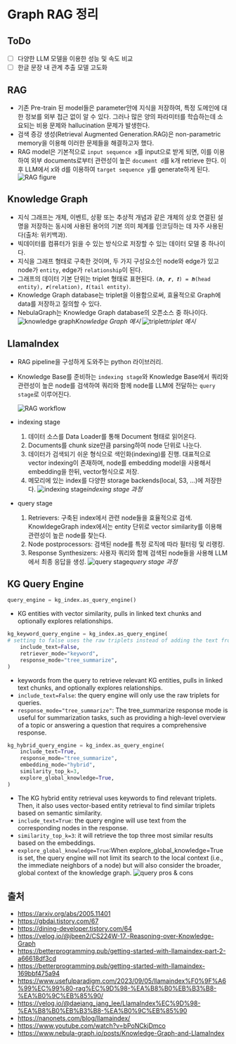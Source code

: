 # Graph RAG 정리

## ToDo

- [ ] 다양한 LLM 모델을 이용한 성능 및 속도 비교
- [ ] 한글 문장 내 관계 추출 모델 고도화

## RAG

- 기존 Pre-train 된 model들은 parameter안에 지식을 저장하여, 특정 도메인에 대한 정보를 외부 접근 없이 알 수 있다. 그러나 많은 양의 파라미터를 학습하는데 소요되는 비용 문제와 hallucination 문제가 발생한다.
- 검색 증강 생성(Retrieval Augmented Generation.RAG)은 non-parametric memory을 이용해 이러한 문제들을 해결하고자 했다.
- RAG model은 기본적으로 `input sequence x`를 input으로 받게 되면, 이를 이용하여 외부 documents로부터 관련성이 높은 `document d`를 k개 retrieve 한다. 이후 LLM에서 x와 d를 이용하여 `target sequence y`를 generate하게 된다.
  ![RAG figure](https://img1.daumcdn.net/thumb/R1280x0/?scode=mtistory2&fname=https%3A%2F%2Fblog.kakaocdn.net%2Fdn%2Fcu77eM%2FbtscQaJ0rOg%2FoCvPXGa1z6vuqfZrs7fvTK%2Fimg.png)

## Knowledge Graph

- 지식 그래프는 개체, 이벤트, 상황 또는 추상적 개념과 같은 개체의 상호 연결된 설명을 저장하는 동시에 사용된 용어의 기본 의미 체계를 인코딩하는 데 자주 사용된다(출처: 위키백과).
- 빅데이터를 컴퓨터가 읽을 수 있는 방식으로 저장할 수 있는 데이터 모델 중 하나이다.
- 지식을 그래프 형태로 구축한 것이며, 두 가지 구성요소인 node와 edge가 있고 node가 `entity`, edge가 `relationship`이 된다.
- 그래프의 데이터 기본 단위는 triplet 형태로 표현된다. `(𝒉, 𝙧, 𝒕) = 𝒉(head entity), 𝙧(relation), 𝒕(tail entity)`.
- Knowledge Graph database는 triplet을 이용함으로써, 효율적으로 Graph에 data를 저장하고 질의할 수 있다.
- NebulaGraph는 Knowledge Graph database의 오픈소스 중 하나이다.
  ![knowledge graph](https://pbs.twimg.com/media/FEi6QMNXoAAUHZJ?format=jpg&name=large)_Knowledge Graph 예시_
  ![triplet](https://velog.velcdn.com/images%2Fjbeen2%2Fpost%2Ff002cfb0-23d5-4fde-ab85-2168e9b900e9%2Fimage.png)_triplet 예시_

## LlamaIndex

- RAG pipeline을 구성하게 도와주는 python 라이브러리.
- Knowledge Base를 준비하는 `indexing stage`와 Knowledge Base에서 쿼리와 관련성이 높은 node를 검색하여 쿼리와 함께 node를 LLM에 전달하는 `query stage`로 이루어진다.

  ![RAG workflow](https://i0.wp.com/www.usefulparadigm.com/wp-content/uploads/2023/09/LlamaIndex_workflow.png?w=720&ssl=1)

- indexing stage
  1. 데이터 소스를 Data Loader를 통해 Document 형태로 읽어온다.
  2. Documents를 chunk size만큼 parsing하여 node 단위로 나눈다.
  3. 데이터가 검색되기 쉬운 형식으로 색인화(indexing)를 진행. 대표적으로 vector indexing이 존재하며, node를 embedding model을 사용해서 embedding을 한뒤, vector형식으로 저장.
  4. 메모리에 있는 index를 다양한 storage backends(local, S3, ...)에 저장한다.
     ![indexing stage](https://velog.velcdn.com/images/daejang_jang_lee/post/5be44ba9-2b41-409f-aa6e-114e15c4392b/image.png)_indexing stage 과정_
- query stage
  1. Retrievers: 구축된 index에서 관련 node들을 효율적으로 검색. KnowldegeGraph index에서는 entity 단위로 vector similarity를 이용해 관련성이 높은 node를 찾는다.
  2. Node postprocessors: 검색된 node를 특정 로직에 따라 필터링 및 리랭킹.
  3. Response Synthesizers: 사용자 쿼리와 함께 검색된 node들을 사용해 LLM에서 최종 응답을 생성.
     ![query stage](https://velog.velcdn.com/images/daejang_jang_lee/post/aa1ec8ee-576f-4cb3-a78c-9d612dfb4a2a/image.png)_query stage 과정_

## KG Query Engine

```python
query_engine = kg_index.as_query_engine()
```

- KG entities with vector similarity, pulls in linked text chunks and optionally explores relationships.

```python
kg_keyword_query_engine = kg_index.as_query_engine(
# setting to false uses the raw triplets instead of adding the text from the corresponding nodes
    include_text=False,
    retriever_mode="keyword",
    response_mode="tree_summarize",
)
```

- keywords from the query to retrieve relevant KG entities, pulls in linked text chunks, and optionally explores relationships.
- `include_text=False`: the query engine will only use the raw triplets for queries.
- `response_mode="tree_summarize"`: The tree_summarize response mode is useful for summarization tasks, such as providing a high-level overview of a topic or answering a question that requires a comprehensive response.

```python
kg_hybrid_query_engine = kg_index.as_query_engine(
    include_text=True,
    response_mode="tree_summarize",
    embedding_mode="hybrid",
    similarity_top_k=3,
    explore_global_knowledge=True,
)
```

- The KG hybrid entity retrieval uses keywords to find relevant triplets. Then, it also uses vector-based entity retrieval to find similar triplets based on semantic similarity.
- `include_text=True`: the query engine will use text from the corresponding nodes in the response.
- `similarity_top_k=3`: it will retrieve the top three most similar results based on the embeddings.
- `explore_global_knowledge=True`:When explore_global_knowledge=True is set, the query engine will not limit its search to the local context (i.e., the immediate neighbors of a node) but will also consider the broader, global context of the knowledge graph.
  ![query pros & cons](https://miro.medium.com/v2/resize:fit:1400/format:webp/1*0UsLpj7v2GO67U-99YJBfg.png)

## 출처

- https://arxiv.org/abs/2005.11401
- https://gbdai.tistory.com/67
- https://dining-developer.tistory.com/64
- https://velog.io/@jbeen2/CS224W-17.-Reasoning-over-Knowledge-Graph
- https://betterprogramming.pub/getting-started-with-llamaindex-part-2-a66618df3cd
- https://betterprogramming.pub/getting-started-with-llamaindex-169bbf475a94
- https://www.usefulparadigm.com/2023/09/05/llamaindex%F0%9F%A6%99%EC%99%80-rag%EC%9D%98-%EA%B8%B0%EB%B3%B8-%EA%B0%9C%EB%85%90/
- https://velog.io/@daejang_jang_lee/LlamaIndex%EC%9D%98-%EA%B8%B0%EB%B3%B8-%EA%B0%9C%EB%85%90
- https://nanonets.com/blog/llamaindex/
- https://www.youtube.com/watch?v=bPoNCkjDmco
- https://www.nebula-graph.io/posts/Knowledge-Graph-and-LlamaIndex
